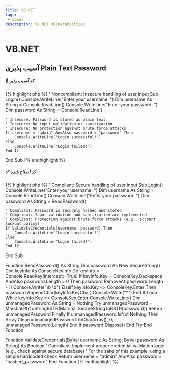 ```yaml
---
title: VB.NET
tags: 
 - vbnet
description: VB.NET Vulnerabilities
---
```


# VB.NET




## آسیب پذیری Plain Text Password 


##### 🐞 کد آسیب پذیر


{% highlight php %}
' Noncompliant: Insecure handling of user input
Sub Login()
    Console.WriteLine("Enter your username: ")
    Dim username As String = Console.ReadLine()
    Console.WriteLine("Enter your password: ")
    Dim password As String = Console.ReadLine()

    ' Insecure: Password is stored as plain text
    ' Insecure: No input validation or sanitization
    ' Insecure: No protection against brute force attacks
    If username = "admin" AndAlso password = "password" Then
        Console.WriteLine("Login successful!")
    Else
        Console.WriteLine("Login failed!")
    End If
End Sub
{% endhighlight %}





##### ✅ کد اصلاح شده 



{% highlight php %}
' Compliant: Secure handling of user input
Sub Login()
    Console.WriteLine("Enter your username: ")
    Dim username As String = Console.ReadLine()
    Console.WriteLine("Enter your password: ")
    Dim password As String = ReadPassword()

    ' Compliant: Password is securely hashed and stored
    ' Compliant: Input validation and sanitization are implemented
    ' Compliant: Protection against brute force attacks (e.g., account lockout policy)
    If ValidateCredentials(username, password) Then
        Console.WriteLine("Login successful!")
    Else
        Console.WriteLine("Login failed!")
    End If
End Sub

Function ReadPassword() As String
    Dim password As New SecureString()
    Dim keyInfo As ConsoleKeyInfo
    Do
        keyInfo = Console.ReadKey(intercept:=True)
        If keyInfo.Key = ConsoleKey.Backspace AndAlso password.Length > 0 Then
            password.RemoveAt(password.Length - 1)
            Console.Write("\b \b")
        ElseIf keyInfo.Key <> ConsoleKey.Enter Then
            password.AppendChar(keyInfo.KeyChar)
            Console.Write("*")
        End If
    Loop While keyInfo.Key <> ConsoleKey.Enter
    Console.WriteLine()
    Dim unmanagedPassword As String = Nothing
    Try
        unmanagedPassword = Marshal.PtrToStringBSTR(Marshal.SecureStringToBSTR(password))
        Return unmanagedPassword
    Finally
        If unmanagedPassword IsNot Nothing Then
            Array.Clear(unmanagedPassword.ToCharArray(), 0, unmanagedPassword.Length)
        End If
        password.Dispose()
    End Try
End Function

Function ValidateCredentials(ByVal username As String, ByVal password As String) As Boolean
    ' Compliant: Implement proper credential validation logic (e.g., check against secure database)
    ' For the sake of this example, using a simple hardcoded check
    Return username = "admin" AndAlso password = "hashed_password"
End Function
{% endhighlight %}


